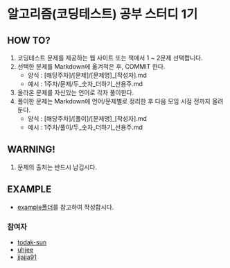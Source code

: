 # 알고리즘(코딩테스트) 공부 스터디 1기

## HOW TO?
  1. 코딩테스트 문제를 제공하는 웹 사이트 또는 책에서 1 ~ 2문제 선택합니다.
  2. 선택한 문제를 Markdown에 옮겨적은 후, COMMIT 한다.
     - 양식 : [해당주차]/[문제]/[문제명]_[작성자].md
     - 예시 : 1주차/문제/두_숫자_더하기_선용주.md
  3. 올라온 문제를 자신있는 언어로 각자 풀이한다.
  4. 풀이한 문제는 Markdown에 언어/문제별로 정리한 후 다음 모임 시점 전까지 올려둔다.
     - 양식 : [해당주차]/[풀이]/[문제명]_[작성자].md
     - 예시 : 1주차/풀이/두_숫자_더하기_선용주.md

## WARNING!
  1. 문제의 출처는 반드시 남깁시다.

## EXAMPLE
  - [example폴더](/example)를 참고하여 작성합시다.

### 참여자 
- [todak-sun](https://github.com/todak-sun)
- [uhjee](https://github.com/uhjee)
- [jjajja91](https://github.com/jjajja91)